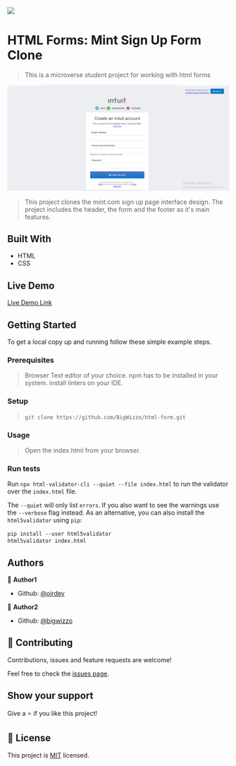 ![](https://img.shields.io/badge/Microverse-blueviolet)

# HTML Forms: Mint Sign Up Form Clone

> This is a microverse student project for working with html forms

![screenshot](./screen_shot.png)

> This project clones the mint.com sign up page interface design.
> The project includes the header, the form and the footer as it's main features.

## Built With

- HTML
- CSS

## Live Demo

[Live Demo Link](https://bigwizzo.github.io/html-form/)

## Getting Started

 To get a local copy up and running follow these simple example steps.

### Prerequisites
> Browser
> Text editor of your choice.
> npm has to be installed in your system.
> install linters on your IDE.

### Setup
> ``` git clone https://github.com/BigWizzo/html-form.git ```

### Usage
> Open the index.html from your browser.

### Run tests
Run ``` npx html-validator-cli --quiet --file index.html ``` to run the validator over the ```index.html``` file.

The ```--quiet``` will only list ```errors```. If you also want to see the warnings use the ```--verbose``` flag instead.
As an alternative, you can also install the ```html5validator``` using ```pip```:

``` 
pip install --user html5validator
html5validator index.html
```
## Authors

👤 **Author1**
- Github: [@ojrdev](https://github.com/ojrdev)

👤 **Author2**
- Github: [@bigwizzo](https://github.com/bigwizzo)

## 🤝 Contributing

Contributions, issues and feature requests are welcome!

Feel free to check the [issues page](https://github.com/BigWizzo/html-form/issues).

## Show your support

Give a ⭐️ if you like this project!

## 📝 License

This project is [MIT](lic.url) licensed.